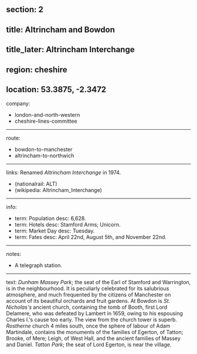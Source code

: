 section: 2
----
title: Altrincham and Bowdon
----
title_later: Altrincham Interchange
----
region: cheshire
----
location: 53.3875, -2.3472
----
company:
- london-and-north-western
- cheshire-lines-committee
----
route:
- bowdon-to-manchester
- altrincham-to-northwich
----
links:
Renamed *Altrincham Interchange* in 1974.
- (nationalrail: ALT)
- (wikipedia: Altrincham_Interchange)
----
info:
- term: Population
  desc: 6,628.
- term: Hotels
  desc: Stamford Arms; Unicorn.
- term: Market Day
  desc: Tuesday.
- term: Fates
  desc: April 22nd, August 5th, and November 22nd.
----
notes:
- A telegraph station.
----
text: *Dunham Massey Park*; the seat of the Earl of Stamford and Warrington, is in the neighbourhood. It is peculiarly celebrated for its salubrious atmosphere, and much frequented by the citizens of Manchester on account of its beautiful orchards and fruit gardens. At Bowdon is *St. Nicholas's* ancient church, containing the tomb of Booth, first Lord Delamere, who was defeated by Lambert in 1659, owing to his espousing Charles I.'s cause too early. The view from the church tower is superb. *Rostherne* church 4 miles south, once the sphere of labour of Adam Martindale, contains the monuments of the families of Egerton, of Tatton; Brooke, of Mere; Leigh, of West Hall, and the ancient families of Massey and Daniel. *Tatton Park*; the seat of Lord Egerton, is near the village.
